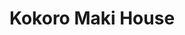 ---
layout: place
title: "Kokoro Maki House"
permalink: /missouri/kansas-city/kokoro-maki-house.html
stateAbbr: MO
stateName: Missouri
cityName: Kansas City
seo:
  name: "Kokoro Maki House"
  type: Restaurant
  links: https://www.kokoromaki.com/
description: "Intimate destination for sushi, as well as Japanese & Korean classics such as bibimbap & teriyaki. Kokoro Maki House serves delicious sushi in Kansas City, Missouri. Try fresh Japanese dishes for a great dining experience. Available for takeout, lunch, and dinner."
place_id: ChIJVYvoSyXvwIcR0miqLdGULDQ
photos:
  - name: >-
      places/ChIJVYvoSyXvwIcR0miqLdGULDQ/photos/AeeoHcKKcNKGyJnCK0IZZw9pavliaC22M1I2zWUOnzqVslhvR-pCm9Ym1kblM-rQYtYkEhD-aB1swXJi9nIwYLSSa-sQhMK6hlhC-nZmL8xTzYFyJS34Sqyxa5Utm84-4U5uOuzBXCsXC_VLmNLDZyKbBVXRMBnq_Fl6hTu7hD2xEZHHLEqEapr4FsIU2FvwucmLNOkkM5I1PLj3ZCHW9jFOGpErQyswWnKovhlgLKK6Y5AbnCQZDy0qACQSULMEf0t5xUOPyp72Qvxz5yaKji6_MvCC8JoUJJDyjrgyD5hde7cy7HY0hIkbmK_unRzy1ScrJkLUsWDrAerteIKx8WOWR8xgSUDuftg7cfqRJZ2DRx7Ng8cMcOmlSLB7t9sWiLRFiyYy0t1DZ9y7CPYtgAtr1ENOQrJg-jOfKE8GXj_IpJUz7frKP04mLBHCCxxWZxsX
    widthPx: 3000
    heightPx: 4000
    authorAttributions:
      - displayName: Kaycee Sweany
        uri: https://maps.google.com/maps/contrib/100387193147070841640
        photoUri: >-
          https://lh3.googleusercontent.com/a-/ALV-UjVZKGGZisqi-DwFBXgibzf04VEjg0CIId6crNEA_h0zMM5i3qFYCA=s100-p-k-no-mo
    flagContentUri: >-
      https://www.google.com/local/imagery/report/?cb_client=maps_api_places.places_api&image_key=!1e10!2sCIABIhAIN0uG5TlP7mfwiwEABfpD&hl=en-US
    googleMapsUri: >-
      https://www.google.com/maps/place//data=!3m4!1e2!3m2!1sCIABIhAIN0uG5TlP7mfwiwEABfpD!2e10!4m2!3m1!1s0x87c0ef254be88b55:0x342c94d12daa68d2
  - name: >-
      places/ChIJVYvoSyXvwIcR0miqLdGULDQ/photos/AeeoHcJx-qrlXR7l703L6xGpsb_es8o1fM8FWb5DhnrruD8HgbZ1GpbTiXmaj9mJtfW_1WcP3LNdtU9Eaw4zFrONFsf4NlRoi_bXqoRd-71xr3rc2MJ_myaiC39lcfJvhjO5zw_xktNzQIIhgDnkdVarFa6HndmhxPaZYMQkz4EMzEiciLLP38powbVDQJiDFo_B7ii3XLx5JmRJUl0CGMTg0-8sNt8JykaLawdBFH7u-skqvxYYF4625I-AYcmrF8dBEf4eIPKdwM2l-XjUpaV0-x2d2EI_juAzDj5F_GoBZDPL-uMeC1fDxYSkkv1E-b6XT2e0hfPfE5MWfEJ5sMlzhqvKycQ1wsV5a55c8JdN9hhk2d3xFpD8acdkM4oBcR-NY3dKYagV76WzGScUYk1vxCy6P0G2sboT2p7CYznYKM8yKvIa
    widthPx: 4800
    heightPx: 2700
    authorAttributions:
      - displayName: Matthew Lambert
        uri: https://maps.google.com/maps/contrib/100569880310993004373
        photoUri: >-
          https://lh3.googleusercontent.com/a-/ALV-UjXG1iGU16CBuDdKGFWEjNMp4IjFnVH74TcBqAAXR1YfRs5GWG4usQ=s100-p-k-no-mo
    flagContentUri: >-
      https://www.google.com/local/imagery/report/?cb_client=maps_api_places.places_api&image_key=!1e10!2sCIHM0ogKEICAgIDEis3u_wE&hl=en-US
    googleMapsUri: >-
      https://www.google.com/maps/place//data=!3m4!1e2!3m2!1sCIHM0ogKEICAgIDEis3u_wE!2e10!4m2!3m1!1s0x87c0ef254be88b55:0x342c94d12daa68d2
  - name: >-
      places/ChIJVYvoSyXvwIcR0miqLdGULDQ/photos/AeeoHcJclxX-SZk9X7Ny9ZS76ty-g5SkNsKxUUVUWme6vCgZwTf_g-ZInM513HUBFXHDhGt32wjrEiR9cX2UNB5Y24_ZAkxbCrBAiJKd-Qwv61BeNbR8O1YX1WSeyPVq2lSev9qHU4zRRkTdX6YSEmVaIKe3oe8Dc4BAdazUMB2SvKo7qpjSGZRU98JiXnL_X2TFVy1XGYp9Yh9noWxeKooigF_KuTN51Ne2Smvm_o5Y-TNSm2BvmQV9stuWq-o6EToIU0blFZVYKHa0eiriM4V1LspmDxWgeKAjQ5Q5hhkP97X7-VHLWx2-279Te_yh5sJ1ReM76B5OM4UijiwVSz_LpLqw-V3krAGONlFBLPCCtKXfZ8fu26JfuhpKESkZuvMUKhnS4GqQuSW_-gNV8YoGB76VZ09drIDjG1I6mgQ
    widthPx: 3742
    heightPx: 2495
    authorAttributions:
      - displayName: Alexander Vallar
        uri: https://maps.google.com/maps/contrib/103306450463099673445
        photoUri: >-
          https://lh3.googleusercontent.com/a-/ALV-UjU-h-ywPqYbbDh86nK0AuWR60FKGip0GANglYe2pnPArZtwifdU3g=s100-p-k-no-mo
    flagContentUri: >-
      https://www.google.com/local/imagery/report/?cb_client=maps_api_places.places_api&image_key=!1e10!2sCIHM0ogKEICAgIDPqqJl&hl=en-US
    googleMapsUri: >-
      https://www.google.com/maps/place//data=!3m4!1e2!3m2!1sCIHM0ogKEICAgIDPqqJl!2e10!4m2!3m1!1s0x87c0ef254be88b55:0x342c94d12daa68d2
  - name: >-
      places/ChIJVYvoSyXvwIcR0miqLdGULDQ/photos/AeeoHcJVS3GQ82EZNj6i0XXsJ3MbOeQJzGqL1tbdERnCK1M2Jy6jLWTYMAhXSvVoVvVKi2O7XvLcjwrhAFIrj-10Pae2kIIs-K_98KxBf1naGA4lPNSJ2B-08X5Ei119et7_zgmNscgKb4k2JV3jQo8yF56HV_1NsecziJcaqheUzqZm0mdtrqj0_gwMkfEahmu8ADTSdovMjvOLcwFFdwvOdVvQE-sgckaVYcoVpnQE6DC0pZGnnQwroPYD3dmdeYfhtfLX_KSbEdrFkq3OcuHqWjxi9ErIr0DqJsjYNnUlt4E7faswNoaIo1DsL3MIZAadFXAAl2RPpabPoZ3ZC0CO65Uevp5CTKHhFmFjR8FktbsYmiK2u3Lyln9A61YOCcMUqsurpoN5NN-3iiY4iU1RKIqUnakWDeTYGcWIcqYnxs-Dlu-AJUxi2XFbkCVp2c54
    widthPx: 3000
    heightPx: 4000
    authorAttributions:
      - displayName: Kaycee Sweany
        uri: https://maps.google.com/maps/contrib/100387193147070841640
        photoUri: >-
          https://lh3.googleusercontent.com/a-/ALV-UjVZKGGZisqi-DwFBXgibzf04VEjg0CIId6crNEA_h0zMM5i3qFYCA=s100-p-k-no-mo
    flagContentUri: >-
      https://www.google.com/local/imagery/report/?cb_client=maps_api_places.places_api&image_key=!1e10!2sCIABIhAGbzaqChiQ-2fwixEACHME&hl=en-US
    googleMapsUri: >-
      https://www.google.com/maps/place//data=!3m4!1e2!3m2!1sCIABIhAGbzaqChiQ-2fwixEACHME!2e10!4m2!3m1!1s0x87c0ef254be88b55:0x342c94d12daa68d2
  - name: >-
      places/ChIJVYvoSyXvwIcR0miqLdGULDQ/photos/AeeoHcIGg_344UUwjX8PiyTcq0e4JsLMSgx6pf9ml0KK3h3oVtRMBW2Y-DzNqkLvu8UUqBKBsbYC7JpAL7I-b5jSaC_-CWvaEfZBFPo0pqmT1uzZnMXrLBMWT0A88UWjOiVt09yDllRgVphnKDAMFW1ed0ok9iQUxhiIcsNBZkTL0_6tCE067-xllKw1dRvmEy6kI6sYauiYlEl7gabs8gfkVRLHT0I1BgMwJKFBKKbZsf3BZ3Usqafj_BxyBnA9Y7XMxfU6gZ_k0sBvHDVLjVG4_gZ7HuAcy3gklm91Pjm25brYA_Q-copez47Aepzb8PTMdh9cdBYtbOfG0X0UM6mfUZNzmXY2PUKVTXrc49eo2cclzYLcq2b4FQq-awj-NYA3tZ3DRrZIiqFMkrc1k-2D2f72oa9tpVBFajlpaaOvtw41_YIvuWGeEWQ9_NG16lFu
    widthPx: 3000
    heightPx: 4000
    authorAttributions:
      - displayName: Kaycee Sweany
        uri: https://maps.google.com/maps/contrib/100387193147070841640
        photoUri: >-
          https://lh3.googleusercontent.com/a-/ALV-UjVZKGGZisqi-DwFBXgibzf04VEjg0CIId6crNEA_h0zMM5i3qFYCA=s100-p-k-no-mo
    flagContentUri: >-
      https://www.google.com/local/imagery/report/?cb_client=maps_api_places.places_api&image_key=!1e10!2sCIABIhAIN0uG5TlP7mfwiwwABtCu&hl=en-US
    googleMapsUri: >-
      https://www.google.com/maps/place//data=!3m4!1e2!3m2!1sCIABIhAIN0uG5TlP7mfwiwwABtCu!2e10!4m2!3m1!1s0x87c0ef254be88b55:0x342c94d12daa68d2
  - name: >-
      places/ChIJVYvoSyXvwIcR0miqLdGULDQ/photos/AeeoHcIXpRdk1hDJtfx6jHKf02eyTlUx5t5RXOKc1W8QXOZbmpIuUEQN3yUtXa5umipzaKkLehUZ32aHwtt6fm-mlaOdJFIK_FJxf21DvRpajJUTpK7hmA0m0eb-AI_RJb8DF4_SHifcbz3_pCbmGTzYRRY9sPsMEcGZG4Wc_AkNAGt1Yspau_Q46-9knCdJJfQzmP1XQHqNyKPLX3Nh4Lj651qwl_23shUBMqrwh8yJ2INKNdxU9MjgUN0xuCjBz0FDo-dGgKh8QB-sh5eZNx0SUGouFCafSo5g96xmvdDEfMDHgG54kMlLh6gWMCr1lbEgUxr3-5TVCmhxW8iMvSsfYn2yrkSMbTkeH04jGXFjt3B4S9XYk5yrBLobKDPGPHTLRmfR5R9o55rceRNg6WDhf-ffcfQSj-rGY3QTDKVcAgI
    widthPx: 2604
    heightPx: 4624
    authorAttributions:
      - displayName: Roderick Sherrill
        uri: https://maps.google.com/maps/contrib/103268915417507083676
        photoUri: >-
          https://lh3.googleusercontent.com/a-/ALV-UjWo0bgH5UkG72HxeAxZkcfHbzbtRaIq5XwV8S9cQ1qEnS1tF61n7g=s100-p-k-no-mo
    flagContentUri: >-
      https://www.google.com/local/imagery/report/?cb_client=maps_api_places.places_api&image_key=!1e10!2sCIHM0ogKEICAgIDBu7nLNw&hl=en-US
    googleMapsUri: >-
      https://www.google.com/maps/place//data=!3m4!1e2!3m2!1sCIHM0ogKEICAgIDBu7nLNw!2e10!4m2!3m1!1s0x87c0ef254be88b55:0x342c94d12daa68d2
  - name: >-
      places/ChIJVYvoSyXvwIcR0miqLdGULDQ/photos/AeeoHcIrKNq-fj0k0H2TOp3gE8xdirw_iqDJBxlXzBhaYX6pEj3oqaVavEwFalCXSJxwh3urPFMp1Z3YTi-XIQPUPgSCC7Oc0qwiGYLOx8bL_sVORglkGSrgcR_HSLS-uefLYScTYBJb2ZB9unsUARePrYyV4Sa6VSCcyt7PrTrYpARVexdhYILkuexmLUYCvbzje3SfNeZ88kDaQHbBDHtZz6fOh9YqhbRP4j9D1Tzmsw7XiEnvA6oudwobmRLTy3WewLUkA4XHLuci8NlqIK6kBxRAUoHrQ76p94kow2XiOy4K9GOtNN4FQJa9X3Ieh5-cCZhudJVrlLoFg8cxUgjqzTNcr1C9zmULd5IEQ638PYtVB90a-kCgNAH9JIEMtmYtS8WfR4_0GoQtM0mOjONpmzzyjgRYFyJaHg3fLw7uG0ROyRsBBLZzP0i9hdqTwYFy
    widthPx: 3000
    heightPx: 4000
    authorAttributions:
      - displayName: Kaycee Sweany
        uri: https://maps.google.com/maps/contrib/100387193147070841640
        photoUri: >-
          https://lh3.googleusercontent.com/a-/ALV-UjVZKGGZisqi-DwFBXgibzf04VEjg0CIId6crNEA_h0zMM5i3qFYCA=s100-p-k-no-mo
    flagContentUri: >-
      https://www.google.com/local/imagery/report/?cb_client=maps_api_places.places_api&image_key=!1e10!2sCIABIhAGbzaqChiQ-2fwiyMACeta&hl=en-US
    googleMapsUri: >-
      https://www.google.com/maps/place//data=!3m4!1e2!3m2!1sCIABIhAGbzaqChiQ-2fwiyMACeta!2e10!4m2!3m1!1s0x87c0ef254be88b55:0x342c94d12daa68d2
  - name: >-
      places/ChIJVYvoSyXvwIcR0miqLdGULDQ/photos/AeeoHcKjRyx4dwERWKIcMb2JFhsWCCVAO9oLgg-zRl_T1zB_54aKyHTpO7EWG6tMrrR7njjvHcgrpk_9wOQs4u3R0Qvrw4jUVbTi2o9pCOLy04zbOOqyCBY6A3019L6CFtrqkzTpv91JlUm_7YXhrwraOHubN1FSLtw_mWcdHpOvCV3muNv-6inop9SNq9kwTyGzj2uyt1BAplU5uILOwxrEcs_iqqMFfhG7HQjX8ziS1WEzUWofeBuySQQmSJkd6YU6vCOlkSqiV983MtreAC6GxiYj6O1snF24kX1bp2JjMDeVNrhsknKNVW8yH7tobzU6BpMplnrkSx5fIG66VK2PhjCM2mWThfqTMU5ImjM2X_lqWh_Hd37yp82Gj2KYJsBqsavidDUb9-ntEPR-f2JEKsJNqpOxuGQwWAjgt0Hi2Gl_P0dm
    widthPx: 4000
    heightPx: 3000
    authorAttributions:
      - displayName: Danielle Farr
        uri: https://maps.google.com/maps/contrib/109021763041438292957
        photoUri: >-
          https://lh3.googleusercontent.com/a-/ALV-UjWnbRPeKxgQ9pF26xWM0IGfEtjnK-a77TQw63QfL9Ls3EVs_ocavg=s100-p-k-no-mo
    flagContentUri: >-
      https://www.google.com/local/imagery/report/?cb_client=maps_api_places.places_api&image_key=!1e10!2sCIHM0ogKEICAgICh-qXFsAE&hl=en-US
    googleMapsUri: >-
      https://www.google.com/maps/place//data=!3m4!1e2!3m2!1sCIHM0ogKEICAgICh-qXFsAE!2e10!4m2!3m1!1s0x87c0ef254be88b55:0x342c94d12daa68d2
  - name: >-
      places/ChIJVYvoSyXvwIcR0miqLdGULDQ/photos/AeeoHcLOr9D2seGoVCR9GQ72P0bE1HgUWrm-iJoGOMQtCl6HeuN3-slj8w2UKS-YOlFbbAv_lCflcZsjFda3NhBDseufeYW8Pa6fz7mekawl9D2UWzS6OIdVxuQSVRBb_uzSJxj-FUx-p3N8RY0l09u8WxvG-72bQM3Q1308slhEA1LJlCki18qNuGb5BumTqQPvbfCpgqivA2VMDV7mrHI30y9MU4b2PlUNttDYg4pLL3_gPS5eA1-JQyzT_w8dDmoRQyEWlLU-69lBkXwK5lPrSr7dSsZU_pfRNKf3GqOzYkNnLQyDXm0NlZ5POQJ7cnImKwBp3mQ93aVsjNk9Ais3BGSbcyfh-xZH7O7q94OddzvKpwQqqXFQen4iHDWfjhwJu7hoC_Ef-SL5L--9a8bs0FmmQ3LOlknK5w3DNQWy6gdlj5_g
    widthPx: 3000
    heightPx: 4000
    authorAttributions:
      - displayName: John Asherbranner
        uri: https://maps.google.com/maps/contrib/104525960248601665715
        photoUri: >-
          https://lh3.googleusercontent.com/a-/ALV-UjXqq8L7ns0whdEr8TsyZ3zcP1w3QbH6FP3HCwgWO9kRcwkXheORNQ=s100-p-k-no-mo
    flagContentUri: >-
      https://www.google.com/local/imagery/report/?cb_client=maps_api_places.places_api&image_key=!1e10!2sCIHM0ogKEICAgID72uOhiQE&hl=en-US
    googleMapsUri: >-
      https://www.google.com/maps/place//data=!3m4!1e2!3m2!1sCIHM0ogKEICAgID72uOhiQE!2e10!4m2!3m1!1s0x87c0ef254be88b55:0x342c94d12daa68d2
  - name: >-
      places/ChIJVYvoSyXvwIcR0miqLdGULDQ/photos/AeeoHcIUL6ZMFsaAR1lVGZtTDKPjfrId2Xv8V8SVZkhSHGiImYTQflmyZOzW1suTAuXDKf8ZTKHgYe6HKThuJad7gTX3DmXAl4hOlt-aKNaqnWNhOINlctjd-BK5TUkQuQbO25NxqcA2LNhXWTgDN9ec0aAWsxUoX9Je8FrKQZCAvUr5vKarrTPT-4HyGNSYhfeJIdOwcQRYLTxMAbpAFM9X0mbE_BhuBped5mid5gxRVGfgKyvI5oZR7zNHQyfLhc04QTCom3iXw86oYfWSRdzIkJAmsAlJAteRN8PSWxIcpIsYJMT2LH03JEkKgKctRB6LhHN6iaF5w6zhZRhKtzyVGZqww5RlJM8eMFyCuv2in7nqn8ZZ09WQzZ4dU--yk4a4qFju5XueVhyJAVvzpKZy6Eq8dbD0x7vk8rqWm7SnuACygXtZ
    widthPx: 3000
    heightPx: 4000
    authorAttributions:
      - displayName: John Asherbranner
        uri: https://maps.google.com/maps/contrib/104525960248601665715
        photoUri: >-
          https://lh3.googleusercontent.com/a-/ALV-UjXqq8L7ns0whdEr8TsyZ3zcP1w3QbH6FP3HCwgWO9kRcwkXheORNQ=s100-p-k-no-mo
    flagContentUri: >-
      https://www.google.com/local/imagery/report/?cb_client=maps_api_places.places_api&image_key=!1e10!2sCIHM0ogKEICAgID72uOkzwE&hl=en-US
    googleMapsUri: >-
      https://www.google.com/maps/place//data=!3m4!1e2!3m2!1sCIHM0ogKEICAgID72uOkzwE!2e10!4m2!3m1!1s0x87c0ef254be88b55:0x342c94d12daa68d2
address: 340 W 75th St, Kansas City, MO 64114, USA
street: 340 W 75th St
city: Kansas City
state: MO
zip: '64114'
country: USA
neighborhood: Tower Homes
latitude: '38.992433'
longitude: '-94.593751'
accessibility_options:
  wheelchairAccessibleParking: true
  wheelchairAccessibleEntrance: true
  wheelchairAccessibleRestroom: true
  wheelchairAccessibleSeating: true
business_status: OPERATIONAL
name: Kokoro Maki House
google_maps_links:
  directionsUri: >-
    https://www.google.com/maps/dir//''/data=!4m7!4m6!1m1!4e2!1m2!1m1!1s0x87c0ef254be88b55:0x342c94d12daa68d2!3e0
  placeUri: https://maps.google.com/?cid=3759543415082739922
  writeAReviewUri: >-
    https://www.google.com/maps/place//data=!4m3!3m2!1s0x87c0ef254be88b55:0x342c94d12daa68d2!12e1
  reviewsUri: >-
    https://www.google.com/maps/place//data=!4m4!3m3!1s0x87c0ef254be88b55:0x342c94d12daa68d2!9m1!1b1
  photosUri: >-
    https://www.google.com/maps/place//data=!4m3!3m2!1s0x87c0ef254be88b55:0x342c94d12daa68d2!10e5
primary_type: Sushi Restaurant
opening_hours:
  regular: null
  current: null
secondary_opening_hours:
  regular:
    weekdayDescriptions: null
    type: null
  current:
    weekdayDescriptions: null
    type: null
phone: (816) 363-0678
price_level: PRICE_LEVEL_MODERATE
price_range: $10 &ndash; $20
rating: '4.4'
rating_count: 0
website: https://www.kokoromaki.com/
reviews:
  - name: >-
      places/ChIJVYvoSyXvwIcR0miqLdGULDQ/reviews/ChZDSUhNMG9nS0VJQ0FnTUNnaHA2Sk1REAE
    relativePublishTimeDescription: a month ago
    rating: 5
    text:
      text: >-
        Came here for the first time with some friends. I definitely will be
        coming back! Delicious, well prepared, and great presentation. Best of
        all, reasonably priced. They have happy hour, $1 off ALL sushi. I
        recommend looking at the menu online before arriving since they have a
        variety of dishes & you order at the cash register.
      languageCode: en
    originalText:
      text: >-
        Came here for the first time with some friends. I definitely will be
        coming back! Delicious, well prepared, and great presentation. Best of
        all, reasonably priced. They have happy hour, $1 off ALL sushi. I
        recommend looking at the menu online before arriving since they have a
        variety of dishes & you order at the cash register.
      languageCode: en
    authorAttribution:
      displayName: Jocelyn Park
      uri: https://www.google.com/maps/contrib/117837257123310681439/reviews
      photoUri: >-
        https://lh3.googleusercontent.com/a-/ALV-UjU_KNtHXC6w5BbBw-SjR3SBtW4V6fJUsxwzAe6jfjADPaPYV3Ki4g=s128-c0x00000000-cc-rp-mo-ba2
    publishTime: '2025-02-16T14:27:23.353570Z'
    flagContentUri: >-
      https://www.google.com/local/review/rap/report?postId=ChZDSUhNMG9nS0VJQ0FnTUNnaHA2Sk1REAE&d=17924085&t=1
    googleMapsUri: >-
      https://www.google.com/maps/reviews/data=!4m6!14m5!1m4!2m3!1sChZDSUhNMG9nS0VJQ0FnTUNnaHA2Sk1REAE!2m1!1s0x87c0ef254be88b55:0x342c94d12daa68d2
  - name: >-
      places/ChIJVYvoSyXvwIcR0miqLdGULDQ/reviews/ChdDSUhNMG9nS0VJQ0FnSURQbl9fUHB3RRAB
    relativePublishTimeDescription: 4 months ago
    rating: 5
    text:
      text: >-
        My girlfriend and I have eaten here a couple times now. We've enjoyed
        their Sushi's Rolls, Raman, fried rice, and other items they offer.
        We've love everything we've eaten. They are quick, kind, and on top of
        it!


        For us it's just a quick walk away from our house. Waldo is working on
        the parking lots and roads in the area, so it may be a bit tough to park
        now, but it won't be that way for long.


        We haven't sat down in the restaurant yet, it's on our to-do list. Every
        time I'm inside it looks nice and cozy.
      languageCode: en
    originalText:
      text: >-
        My girlfriend and I have eaten here a couple times now. We've enjoyed
        their Sushi's Rolls, Raman, fried rice, and other items they offer.
        We've love everything we've eaten. They are quick, kind, and on top of
        it!


        For us it's just a quick walk away from our house. Waldo is working on
        the parking lots and roads in the area, so it may be a bit tough to park
        now, but it won't be that way for long.


        We haven't sat down in the restaurant yet, it's on our to-do list. Every
        time I'm inside it looks nice and cozy.
      languageCode: en
    authorAttribution:
      displayName: Evan Westhoff
      uri: https://www.google.com/maps/contrib/117143864543896792160/reviews
      photoUri: >-
        https://lh3.googleusercontent.com/a/ACg8ocK6hPNFOXntCYHNaZwMQP8rrTsIgmTLLBoRrXPv84Vhs0Mq1w=s128-c0x00000000-cc-rp-mo
    publishTime: '2024-12-06T18:48:53.276471Z'
    flagContentUri: >-
      https://www.google.com/local/review/rap/report?postId=ChdDSUhNMG9nS0VJQ0FnSURQbl9fUHB3RRAB&d=17924085&t=1
    googleMapsUri: >-
      https://www.google.com/maps/reviews/data=!4m6!14m5!1m4!2m3!1sChdDSUhNMG9nS0VJQ0FnSURQbl9fUHB3RRAB!2m1!1s0x87c0ef254be88b55:0x342c94d12daa68d2
  - name: >-
      places/ChIJVYvoSyXvwIcR0miqLdGULDQ/reviews/ChZDSUhNMG9nS0VJQ0FnSUNqLXJIMUVBEAE
    relativePublishTimeDescription: 11 months ago
    rating: 5
    text:
      text: >-
        I have gone here a couple times with my family, and the food, service,
        and environment is always top notch ! Lanterns offer mood lighting, and
        dark wooden tables and chairs are very cozy ! The service is friendly,
        attentive, and the food is delicious and high quality. Their new ramen
        bowls taste fresh, are creamy, have the perfect amount of meat, and have
        the tastiest egg. Their maki house and dragon rolls are to die for, I
        always enjoy this place 😋💗
      languageCode: en
    originalText:
      text: >-
        I have gone here a couple times with my family, and the food, service,
        and environment is always top notch ! Lanterns offer mood lighting, and
        dark wooden tables and chairs are very cozy ! The service is friendly,
        attentive, and the food is delicious and high quality. Their new ramen
        bowls taste fresh, are creamy, have the perfect amount of meat, and have
        the tastiest egg. Their maki house and dragon rolls are to die for, I
        always enjoy this place 😋💗
      languageCode: en
    authorAttribution:
      displayName: Hannah Winter
      uri: https://www.google.com/maps/contrib/109510291667148355662/reviews
      photoUri: >-
        https://lh3.googleusercontent.com/a-/ALV-UjXdaU7UjMI6cnu1Jbe2QchV09i7tp2XMhosIdSZ_vxreGrV2Fayow=s128-c0x00000000-cc-rp-mo
    publishTime: '2024-04-20T16:27:37.198530Z'
    flagContentUri: >-
      https://www.google.com/local/review/rap/report?postId=ChZDSUhNMG9nS0VJQ0FnSUNqLXJIMUVBEAE&d=17924085&t=1
    googleMapsUri: >-
      https://www.google.com/maps/reviews/data=!4m6!14m5!1m4!2m3!1sChZDSUhNMG9nS0VJQ0FnSUNqLXJIMUVBEAE!2m1!1s0x87c0ef254be88b55:0x342c94d12daa68d2
  - name: >-
      places/ChIJVYvoSyXvwIcR0miqLdGULDQ/reviews/ChZDSUhNMG9nS0VJQ0FnTUNJaF9Eelh3EAE
    relativePublishTimeDescription: a week ago
    rating: 5
    text:
      text: >-
        First time trying this place, and it's so good!   It was a busy Friday
        night, and they never missed a beat. The food was delicious and
        everything was fresh and lovely.
      languageCode: en
    originalText:
      text: >-
        First time trying this place, and it's so good!   It was a busy Friday
        night, and they never missed a beat. The food was delicious and
        everything was fresh and lovely.
      languageCode: en
    authorAttribution:
      displayName: Kaycee Sweany
      uri: https://www.google.com/maps/contrib/100387193147070841640/reviews
      photoUri: >-
        https://lh3.googleusercontent.com/a-/ALV-UjVZKGGZisqi-DwFBXgibzf04VEjg0CIId6crNEA_h0zMM5i3qFYCA=s128-c0x00000000-cc-rp-mo-ba6
    publishTime: '2025-04-05T02:03:32.980652Z'
    flagContentUri: >-
      https://www.google.com/local/review/rap/report?postId=ChZDSUhNMG9nS0VJQ0FnTUNJaF9Eelh3EAE&d=17924085&t=1
    googleMapsUri: >-
      https://www.google.com/maps/reviews/data=!4m6!14m5!1m4!2m3!1sChZDSUhNMG9nS0VJQ0FnTUNJaF9Eelh3EAE!2m1!1s0x87c0ef254be88b55:0x342c94d12daa68d2
  - name: >-
      places/ChIJVYvoSyXvwIcR0miqLdGULDQ/reviews/ChdDSUhNMG9nS0VJQ0FnTUNRcE9PTnR3RRAB
    relativePublishTimeDescription: a month ago
    rating: 5
    text:
      text: >-
        This is probably the best sushi I have ever had. Every roll we ordered
        was perfect and delicious, service was prompt and friendly, highly
        recommended! We WILL be back!
      languageCode: en
    originalText:
      text: >-
        This is probably the best sushi I have ever had. Every roll we ordered
        was perfect and delicious, service was prompt and friendly, highly
        recommended! We WILL be back!
      languageCode: en
    authorAttribution:
      displayName: David Dorris
      uri: https://www.google.com/maps/contrib/114091823648027046828/reviews
      photoUri: >-
        https://lh3.googleusercontent.com/a-/ALV-UjX9qbC-OqsvDRGuZPyUbovUS-3jB5L4eyGschLtXX9hO_S2Oya16w=s128-c0x00000000-cc-rp-mo-ba5
    publishTime: '2025-03-02T03:39:10.306008Z'
    flagContentUri: >-
      https://www.google.com/local/review/rap/report?postId=ChdDSUhNMG9nS0VJQ0FnTUNRcE9PTnR3RRAB&d=17924085&t=1
    googleMapsUri: >-
      https://www.google.com/maps/reviews/data=!4m6!14m5!1m4!2m3!1sChdDSUhNMG9nS0VJQ0FnTUNRcE9PTnR3RRAB!2m1!1s0x87c0ef254be88b55:0x342c94d12daa68d2
parking_options:
  freeParkingLot: true
  freeStreetParking: true
  valetParking: false
payment_options:
  acceptsCreditCards: true
  acceptsDebitCards: true
  acceptsCashOnly: false
  acceptsNfc: true
allow_dogs: null
curbside_pickup: false
delivery: false
dine_in: true
good_for_children: true
good_for_groups: true
good_for_sports: null
live_music: false
menu_for_children: false
outdoor_seating: false
reservable: false
restroom: true
serves_beer: true
serves_breakfast: false
serves_brunch: false
serves_cocktails: null
serves_coffee: false
serves_dinner: true
serves_dessert: true
serves_lunch: true
serves_vegetarian_food: false
serves_wine: true
takeout: true
update_category: essentials
summary: >-
  Intimate destination for sushi, as well as Japanese & Korean classics such as
  bibimbap & teriyaki.

---